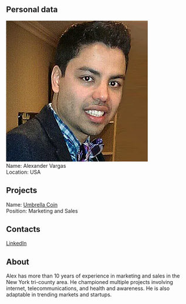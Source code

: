 ## Personal data
![ photo](photo/alexander_vargas.png)  
Name: Alexander Vargas     
Location: USA  
## Projects 
Name: [Umbrella Coin](../projects/umbrella_coin.md)  
Position: Marketing and Sales 
## Contacts
[LinkedIn](https://www.linkedin.com/in/alexander-vargas-a98839146/)  
## About
Alex has more than 10 years of experience in marketing and sales in the New York tri-county area. He championed multiple projects involving internet, telecommunications, and health and awareness. He is also adaptable in trending markets and startups.
